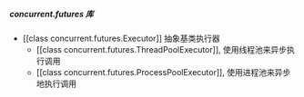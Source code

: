 ##### concurrent.futures 库
- [[class concurrent.futures.Executor]] 抽象基类执行器
	- [[class concurrent.futures.ThreadPoolExecutor]], 使用线程池来异步执行调用
	- [[class concurrent.futures.ProcessPoolExecutor]], 使用进程池来异步地执行调用

